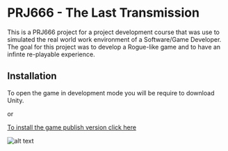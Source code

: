 # PRJ666 - The Last Transmission
This is a PRJ666 project for a project development course that was use to simulated the real world work environment of a Software/Game Developer. The goal for this project was to develop a Rogue-like game and to have an infinte re-playable experience. 

## Installation
To open the game in development mode you will be require to download Unity. 

or

[To install the game publish version click here](https://seneca-my.sharepoint.com/:u:/g/personal/kcho18_myseneca_ca/Ecp65asUV6RMm3AEiAcqW2MBOG9Vl5SPgxxIe1dXGzTNoQ?e=VXVVgK)

![alt text](https://cdn.discordapp.com/attachments/173559691870339074/920029992623153213/unknown.png)
